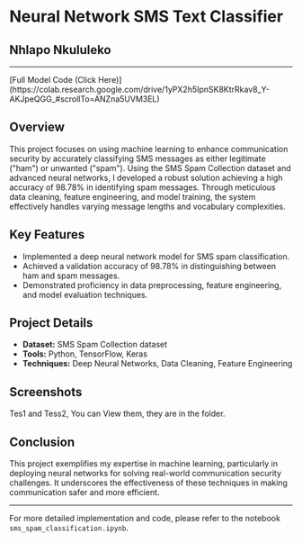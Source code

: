 # Neural Network SMS Text Classifier
## Nhlapo Nkululeko
<hr>
[Full Model Code (Click Here)](https://colab.research.google.com/drive/1yPX2h5IpnSK8KtrRkav8_Y-AKJpeQGG_#scrollTo=ANZna5UVM3EL)

## Overview
This project focuses on using machine learning to enhance communication security by accurately classifying SMS messages as either legitimate ("ham") or unwanted ("spam"). Using the SMS Spam Collection dataset and advanced neural networks, I developed a robust solution achieving a high accuracy of 98.78% in identifying spam messages. Through meticulous data cleaning, feature engineering, and model training, the system effectively handles varying message lengths and vocabulary complexities.

## Key Features
- Implemented a deep neural network model for SMS spam classification.
- Achieved a validation accuracy of 98.78% in distinguishing between ham and spam messages.
- Demonstrated proficiency in data preprocessing, feature engineering, and model evaluation techniques.

## Project Details
- **Dataset:** SMS Spam Collection dataset
- **Tools:** Python, TensorFlow, Keras
- **Techniques:** Deep Neural Networks, Data Cleaning, Feature Engineering

## Screenshots
Tes1 and Tess2, You can View them, they are in the folder.

## Conclusion
This project exemplifies my expertise in machine learning, particularly in deploying neural networks for solving real-world communication security challenges. It underscores the effectiveness of these techniques in making communication safer and more efficient.

---

For more detailed implementation and code, please refer to the notebook `sms_spam_classification.ipynb`.

